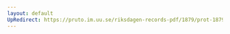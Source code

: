 ```yaml
---
layout: default
UpRedirect: https://pruto.im.uu.se/riksdagen-records-pdf/1879/prot-1879--ak--046/prot-1879--ak--046_033.pdf
---
```

